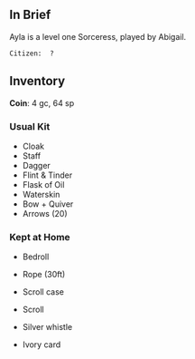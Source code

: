 
## In Brief

Ayla is a level one Sorceress, played by Abigail.

    Citizen:  ?

## Inventory

**Coin**: 4 gc, 64 sp

### Usual Kit

* Cloak
* Staff
* Dagger
* Flint & Tinder
* Flask of Oil
* Waterskin
* Bow + Quiver
* Arrows (20)

### Kept at Home

* Bedroll
* Rope (30ft)
* Scroll case
* Scroll

* Silver whistle
* Ivory card
